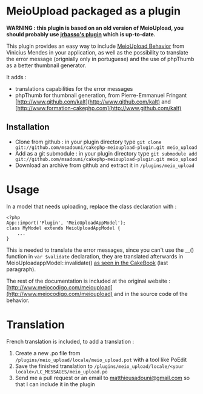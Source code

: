 # MeioUpload packaged as a plugin

**WARNING : this plugin is based on an old version of MeioUpload, you should probably use [jrbasso's plugin](http://github.com/jrbasso/MeioUpload) which is up-to-date.**

This plugin provides an easy way to include [MeioUpload Behavior](http://www.meiocodigo.com/meioupload) from Vinicius Mendes in your application, as well as the possibility to translate the error message (orignially only in portuguese) and the use of phpThumb as a better thumbnail generator.

It adds :

- translations capabilities for the error messages
- phpThumb for thumbnail generation, from Pierre-Emmanuel Fringant [http://www.github.com/kalt](http://www.github.com/kalt) and [http://www.formation-cakephp.com](http://www.github.com/kalt)

## Installation
- Clone from github : in your plugin directory type `git clone git://github.com/msadouni/cakephp-meioupload-plugin.git meio_upload`
- Add as a git submodule : in your plugin directory type `git submodule add git://github.com/msadouni/cakephp-meioupload-plugin.git meio_upload`
- Download an archive from github and extract it in `/plugins/meio_upload`

# Usage
In a model that needs uploading, replace the class declaration with :

    <?php
    App::import('Plugin', 'MeioUploadAppModel');
    class MyModel extends MeioUploadAppModel {
        ...
    }

This is needed to translate the error messages, since you can't use the __() function in `var $validate` declaration, they are translated afterwards in MeioUploadappModel::invalidate() [as seen in the CakeBook](http://book.cakephp.org/view/163/Internationalization-in-CakePHP) (last paragraph).

The rest of the documentation is included at the original website : [http://www.meiocodigo.com/meioupload](http://www.meiocodigo.com/meioupload) and in the source code of the behavior.

# Translation
French translation is included, to add a translation :

1. Create a new .po file from `/plugins/meio_upload/locale/meio_upload.pot` with a tool like PoEdit
2. Save the finished translation to `/plugins/meio_upload/locale/<your locale>/LC_MESSAGES/meio_upload.po`
3. Send me a pull request or an email to matthieusadouni@gmail.com so that I can include it in the plugin
